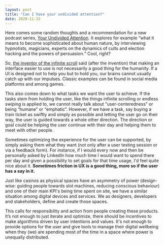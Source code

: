 ```yaml
---
layout: post
title: "Can I have your undivided attention?"
date: 2020-11-22
---
```


Here comes some random thoughts and a recommendation for a new podcast series, [Your Undivided Attention](https://www.humanetech.com/podcast). It explores for example “what it means to become sophisticated about human nature, by interviewing hypnotists, magicians, experts on the dynamics of cults and election hacking and the powers of persuasion.“ Cool, right?

So, [the inventor of the infinite scroll](https://en.wikipedia.org/wiki/Aza_Raskin) said (after the invention) that making an interface easier to use is not necessarily a good thing for the humanity. If a UI is designed not to help you but to hold you, our brains cannot usually catch up with our impulses. Classic examples can be found in social media platforms and among games.

This also comes down to what tasks we want the user to achieve. If the tasks stem from holding the user, like the things infinite scrolling or endless swiping is applied to, we cannot really talk about "user-centeredness" or being “humane” or “emphatic”. However, if we have a task, say buying a train ticket as swiftly and simply as possible and letting the user go on their way, the user is guided towards a whole other direction. The direction or goal could be helping the user continue with their day and helping them to meet with other people.

Sometimes optimizing the experience for the user can be supported, by simply asking them what they want (not only after a user testing session or via a feedback form). For instance, if I would every now and then be personally asked by LinkedIn how much time I would want to spend there per day and given a possibility to set goals for that time usage, I'd feel quite nice about it. **Sometimes friction in UX is a good thing, more so if the user has a say in it.**

Just like casinos as physical spaces have an asymmetry of power (design-wise: guiding people towards slot machines, reducing conscious behaviour) and one of their main KPI's being time spent on site, we have a similar situation among digital devices and services. We as designers, developers and stakeholders, define and create those spaces.

This calls for responsibility and action from people creating these products. It’s not enough to just iterate and optimize, there should be incentives to make algorithms driven by user intentions and values. It's not enough to provide options for the user and give tools to manage their digital wellbeing when they (we) are spending most of the time in a space where power is unequally distributed.
